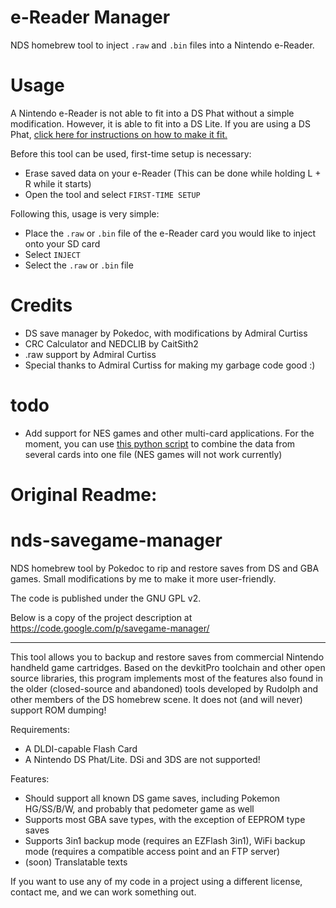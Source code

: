 # e-Reader Manager

NDS homebrew tool to inject `.raw` and `.bin` files into a Nintendo e-Reader.

# Usage
A Nintendo e-Reader is not able to fit into a DS Phat without a simple modification. However, it is able to fit into a DS Lite. If you are using a DS Phat, [click here for instructions on how to make it fit.](https://www.caitsith2.com/ereader/ereader_ds/ereader_ds_mod.htm)

Before this tool can be used, first-time setup is necessary:
* Erase saved data on your e-Reader (This can be done while holding L + R while it starts)
* Open the tool and select `FIRST-TIME SETUP`

Following this, usage is very simple:
* Place the `.raw` or `.bin` file of the e-Reader card you would like to inject onto your SD card
* Select `INJECT`
* Select the `.raw` or `.bin` file

# Credits
* DS save manager by Pokedoc,
with modifications by Admiral Curtiss
* CRC Calculator and NEDCLIB by CaitSith2
* .raw support by Admiral Curtiss
* Special thanks to Admiral Curtiss for making my garbage code good :)
# todo
* Add support for NES games and other multi-card applications. For the moment, you can use [this python script](https://github.com/The-Revvy/multi-card-combiner) to combine the data from several cards into one file (NES games will not work currently)

# Original Readme:

nds-savegame-manager
====================

NDS homebrew tool by Pokedoc to rip and restore saves from DS and GBA games. Small modifications by me to make it more user-friendly.

The code is published under the GNU GPL v2.

Below is a copy of the project description at https://code.google.com/p/savegame-manager/

-----

This tool allows you to backup and restore saves from commercial Nintendo handheld game cartridges. Based on the devkitPro toolchain and other open source libraries, this program implements most of the features also found in the older (closed-source and abandoned) tools developed by Rudolph and other members of the DS homebrew scene. It does not (and will never) support ROM dumping!

Requirements:
- A DLDI-capable Flash Card
- A Nintendo DS Phat/Lite. DSi and 3DS are not supported!

Features:
- Should support all known DS game saves, including Pokemon HG/SS/B/W, and probably that pedometer game as well
- Supports most GBA save types, with the exception of EEPROM type saves
- Supports 3in1 backup mode (requires an EZFlash 3in1), WiFi backup mode (requires a compatible access point and an FTP server)
- (soon) Translatable texts

If you want to use any of my code in a project using a different license, contact me, and we can work something out.
